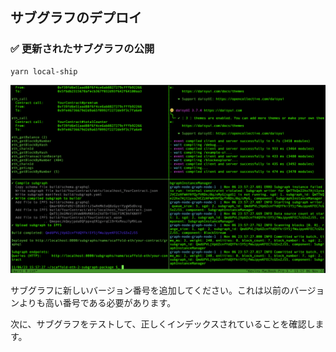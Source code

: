 ## サブグラフのデプロイ

### ✅ 更新されたサブグラフの公開

```
yarn local-ship
```

![](1_3_1.png)

サブグラフに新しいバージョン番号を追加してください。これは以前のバージョンよりも高い番号である必要があります。

次に、サブグラフをテストして、正しくインデックスされていることを確認します。
